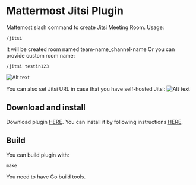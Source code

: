 # Mattermost Jitsi Plugin

Mattemost slash command to create [Jitsi](https://meet.jit.si/) Meeting Room. Usage:
```
/jitsi
```
It will be created room named team-name_channel-name
Or you can provide custom room name:
```
/jitsi testin123
```
![Alt text](https://cloud.appmodule.net/s/HCt7ExBLnJKonHm/preview "Showroom")

You can also set Jitsi URL in case that you have self-hosted Jitsi:
![Alt text](https://cloud.appmodule.net/s/HkkQbYnNebcy5Rn/preview "Settings")
## Download and install
Download plugin [HERE](https://github.com/appmodule/mattermost-plugin-jitsi/releases).
You can install it by following instructions [HERE](https://docs.mattermost.com/administration/plugins.html#custom-plugins).

## Build
You can build plugin with:
```
make
```
You need to have Go build tools.
